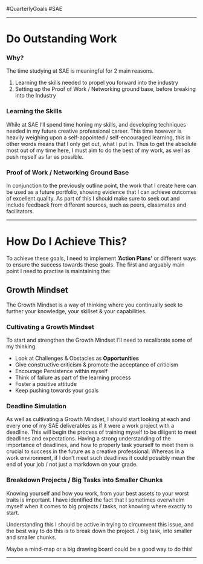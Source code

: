 #QuarterlyGoals #SAE 
- - -
# Do Outstanding Work
### Why?
The time studying at SAE is meaningful for 2 main reasons.

1. Learning the skills needed to propel you forward into the industry
2. Setting up the Proof of Work / Networking ground base, before breaking into the Industry

### Learning the Skills
While at SAE I’ll spend time honing my skills, and developing techniques needed in my future creative professional career. This time however is heavily weighing upon a self-appointed / self-encouraged learning, this in other words means that I only get out, what I put in. Thus to get the absolute most out of my time here, I must aim to do the best of my work, as well as push myself as far as possible.

### Proof of Work / Networking Ground Base
In conjunction to the previously outline point, the work that I create here can be used as a future portfolio, showing evidence that I can achieve outcomes of excellent quality. As part of this I should make sure to seek out and include feedback from different sources, such as peers, classmates and facilitators. 

---
# How Do I Achieve This?
To achieve these goals, I need to implement **’Action Plans’** or different ways to ensure the success towards these goals. The first and arguably main point I need to practise is maintaining the:

## Growth Mindset
The Growth Mindset is a way of thinking where you continually seek to further your knowledge, your skillset & your capabilities.

### Cultivating a Growth Mindset
To start and strengthen the Growth Mindset I’ll need to recalibrate some of my thinking.

- Look at Challenges & Obstacles as **Opportunities**
- Give constructive criticism & promote the acceptance of criticism
- Encourage Persistence within myself
- Think of failure as part of the learning process
- Foster a positive attitude
- Keep pushing towards your goals

### Deadline Simulation
As well as cultivating a Growth Mindset, I should start looking at each and every one of my SAE deliverables as if it were a work project with a deadline.
This will begin the process of training myself to be diligent to meet deadlines and expectations. Having a strong understanding of the importance of deadlines, and how to properly task yourself to meet them is crucial to success in the future as a creative professional.
Whereas in a work environment, if I don’t meet such deadlines it could possibly mean the end of your job / not just a markdown on your grade.

### Breakdown Projects / Big Tasks into Smaller Chunks
Knowing yourself and how you work, from your best assets to your worst traits is important. I have identified the fact that I sometimes overwhelm myself when it comes to big projects  / tasks, not knowing where exactly to start.

Understanding this I should be active in trying to circumvent this issue, and the best way to do this is to break down the project. / big task, into smaller and smaller chunks.

Maybe a mind-map or a big drawing board could be a good way to do this!


---
